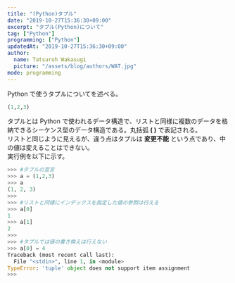 ```yaml
---
title: "(Python)タプル"
date: "2019-10-27T15:36:30+09:00"
excerpt: "タプル(Python)について"
tag: ["Python"]
programming: ["Python"]
updatedAt: "2019-10-27T15:36:30+09:00"
author:
  name: Tatsuroh Wakasugi
  picture: "/assets/blog/authors/WAT.jpg"
mode: programming
---
```


Python で使うタプルについてを述べる。

<div class="note_content_by_programming_language" id="note_content_Python">

```python
(1,2,3)
```

タプルとは Python で使われるデータ構造で、リストと同様に複数のデータを格納できるシーケンス型のデータ構造である。丸括弧 **( )** で表記される。  
リストと同じように見えるが、違う点はタプルは **変更不能** という点であり、中の値は変えることはできない。  
実行例を以下に示す。

```python
>>> #タプルの宣言
>>> a = (1,2,3)
>>> a
(1, 2, 3)
>>>
>>> #リストと同様にインデックスを指定した値の参照は行える
>>> a[0]
1
>>> a[1]
2
>>>
>>> #タプルでは値の書き換えは行えない
>>> a[0] = 4
Traceback (most recent call last):
  File "<stdin>", line 1, in <module>
TypeError: 'tuple' object does not support item assignment
>>>
```

</div>
